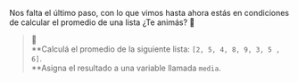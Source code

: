 Nos falta el último paso, con lo que vimos hasta ahora estás en condiciones de calcular el promedio de una lista ¿Te animás? :muscle:<br>
> :memo:<br>
>**Calculá el promedio de la siguiente lista: `[2, 5, 4, 8, 9, 3, 5 , 6]`.<br>
>**Asigna el resultado a una variable llamada `media`.